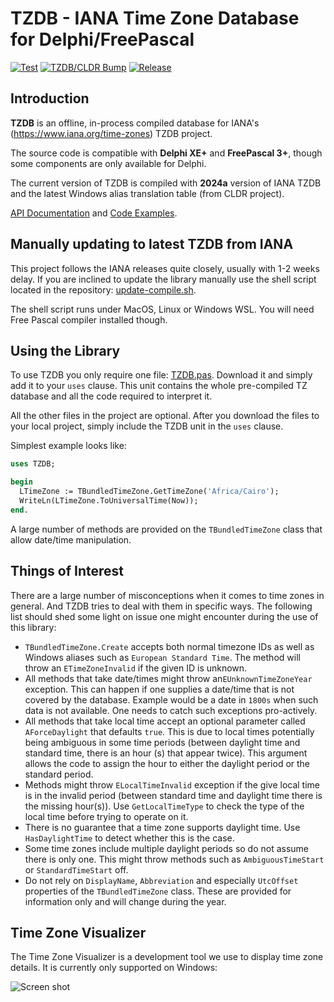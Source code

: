 TZDB - IANA Time Zone Database for Delphi/FreePascal
===========
[![Test](https://github.com/pavkam/tzdb/actions/workflows/test.yml/badge.svg?branch=master)](https://github.com/pavkam/tzdb/actions/workflows/test.yml)
[![TZDB/CLDR Bump](https://github.com/pavkam/tzdb/actions/workflows/bump.yml/badge.svg?branch=master)](https://github.com/pavkam/tzdb/actions/workflows/bump.yml)
[![Release](https://github.com/pavkam/tzdb/actions/workflows/release.yml/badge.svg?branch=master)](https://github.com/pavkam/tzdb/actions/workflows/release.yml)

## Introduction

**TZDB** is an offline, in-process compiled database for  IANA's (https://www.iana.org/time-zones) TZDB project.

The source code is compatible with **Delphi XE+** and **FreePascal 3+**, though some components are only available for Delphi.

The current version of TZDB is compiled with **2024a** version of IANA TZDB and the latest Windows alias translation table (from CLDR project).

[API Documentation](https://github.com/pavkam/tzdb/wiki/API-Documentation) and [Code Examples](https://github.com/pavkam/tzdb/wiki/Code-Examples). 

## Manually updating to latest TZDB from IANA

This project follows the IANA releases quite closely, usually with 1-2 weeks delay. If you are inclined to update the library manually use the shell script located in the repository: [update-compile.sh](https://raw.githubusercontent.com/pavkam/tzdb/master/update-compile.sh).

The shell script runs under MacOS, Linux or Windows WSL. You will need Free Pascal compiler installed though.

## Using the Library

To use TZDB you only require one file: [TZDB.pas](https://raw.githubusercontent.com/pavkam/tzdb/master/dist/TZDB.pas). Download it and simply add it to your `uses` clause. This unit contains the whole pre-compiled TZ database and all the code required to interpret it.

All the other files in the project are optional.
After you download the files to your local project, simply include the TZDB unit in the `uses` clause.

Simplest example looks like:

```pascal
uses TZDB;

begin
  LTimeZone := TBundledTimeZone.GetTimeZone('Africa/Cairo');
  WriteLn(LTimeZone.ToUniversalTime(Now));
end.
```

A large number of methods are provided on the `TBundledTimeZone` class that allow date/time manipulation.

## Things of Interest

There are a large number of misconceptions when it comes to time zones in general. And TZDB tries to deal with them in specific ways. The following list should shed some light on issue one might encounter during the use of this library:

* `TBundledTimeZone.Create` accepts both normal timezone IDs as well as Windows aliases such as `European Standard Time`. The method will throw an `ETimeZoneInvalid` if the given ID is unknown.
* All methods that take date/times might throw an`EUnknownTimeZoneYear` exception. This can happen if one supplies a date/time that is not covered by the database. Example would be a date in `1800s` when such data is not available. One needs to catch such exceptions pro-actively.
* All methods that take local time accept an optional parameter called `AForceDaylight` that defaults `true`. This is due to local times potentially being ambiguous in some time periods (between daylight time and standard time, there is an hour (s) that appear twice). This argument allows the code to assign the hour to either the daylight period or the standard period.
* Methods might throw `ELocalTimeInvalid` exception if the give local time is in the invalid period (between standard time and daylight time there is the missing hour(s)). Use `GetLocalTimeType` to check the type of the local time before trying to operate on it.
* There is no guarantee that a time zone supports daylight time. Use `HasDaylightTime` to detect whether this is the case.
* Some time zones include multiple daylight periods so do not assume there is only one. This might throw methods such as `AmbiguousTimeStart` or `StandardTimeStart` off.
* Do not rely on `DisplayName`, `Abbreviation` and especially `UtcOffset` properties of the `TBundledTimeZone` class. These are provided for information only and will change during the year.

## Time Zone Visualizer

The Time Zone Visualizer is a development tool we use to display time zone details. It is currently only supported on Windows:

![Screen shot](media/tz_vis.jpg)
